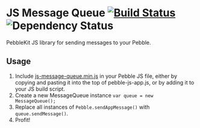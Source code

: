 # JS Message Queue [![Build Status](https://travis-ci.org/smallstoneapps/js-message-queue.png?branch=master)](https://travis-ci.org/smallstoneapps/js-message-queue) ![Dependency Status](https://david-dm.org/smallstoneapps/js-message-queue.png)

PebbleKit JS library for sending messages to your Pebble.

## Usage

1. Include [js-message-queue.min.js](https://raw.github.com/smallstoneapps/js-message-queue/master/js-message-queue.min.js) in your Pebble JS file, either by copying and pasting it into the top of pebble-js-app.js, or by adding it to your JS build script.
2. Create a new MessageQueue instance `var queue = new MessageQueue();`
2. Replace all instances of `Pebble.sendAppMessage()` with `queue.sendMessage()`.
3. Profit!
